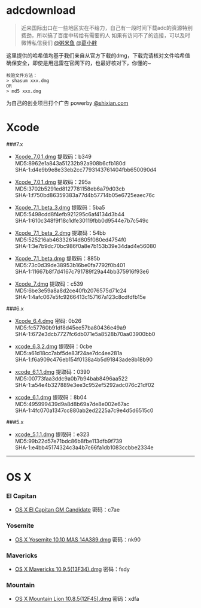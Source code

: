 adcdownload
===========
>近来国际出口在一些地区实在不给力，自己有一段时间下载adc的资源特别费劲，所以搞了百度中转给有需要的人
如果有访问不了的连接，可以及时微博私信我们 [@粥米鱼](http://weibo.com/bcker) [@葛小胖](http://weibo.com/1887872152)


这里提供的哈希值均基于我们亲自从官方下载的dmg，下载完请核对文件哈希值确保安全，即使是用迅雷在官网下的，也最好核对下，你懂的~
    
    校验文件方法：
    > shasum xxx.dmg
    OR
    > md5 xxx.dmg
    


为自己的创业项目打个广告 powerby [@shixian.com](http://shixian.com)


Xcode
====

###7.x

- [Xcode_7.0.1.dmg](http://yunpan.cn/cFBqSGQ99mkjP) 提取码：b349 <br/>
  MD5:8962e1a843a51232b92a908b6cfb180d <br/>
  SHA-1:d4e9b9e8e33eb2cc7793143761404fbb650090d4

- [Xcode_7.0.1.dmg](http://yunpan.cn/cH2tKSUJbSaya) 提取码：295a <br/>
  MD5:3702b5291ed8127781158eb6a79d03cb <br/>
  SHA-1:f750bd86359383a77d4b57714b05e6725eaec76c

- [Xcode_7.1_beta_3.dmg](http://yunpan.cn/cH4pGcZR6359C) 提取码：5ba5 <br/>
  MD5:5498cdd8f4efb921295c6af4134d3b44 <br/>
  SHA-1:610c348f9f18c1dfe30119fbb0d9544e7b7c549c

- [Xcode_7.1_beta_2.dmg](http://yunpan.cn/cHL4bc3BJtiIy) 提取码：54bb <br/>
  MD5:525216ab46332614d805f080ed4754f0 <br/>
  SHA-1:3e7b9dc70bc986f0a8e7b153b39e34dad4e56080
 
- [Xcode_7.1_beta.dmg](http://yunpan.cn/cHfgvc7VwpR32) 提取码：885b <br/>
  MD5:73c0d39de38953b16be0fa7792f0b401 <br/>
  SHA-1:11667b8f7d4167c791789f29a44bb375916f93e6
 
- [Xcode_7.dmg](http://yunpan.cn/cHw4PYAUZZrGZ) 提取码：c539 <br/>
  MD5:6be3e59a8a8d2ce40fb2076575d71c24 <br/>
  SHA-1:4afc067e5fc9266413c157167a123c8cdfdfb15e

###6.x

- [Xcode_6.4.dmg](http://yunpan.cn/cHw4F8gXebcA4) 密码: 0b26 <br/>
  MD5:fc57760b91df8d45ee57ba80436e49a9 <br/>
  SHA-1:672e3dcb7727fc6db071e5a8528b70aa03900bb0

- [xcode_6.3.2.dmg](http://yunpan.cn/cHQQNVvmqitGb) 提取码：0cbe <br/>
  MD5:a61d18cc7abf5de83f24ae7dc4ee281a <br/>
  SHA-1:f6a909c476eb154f0138a4b5d91843ade8b18b90
  
- [xcode_6.1.1.dmg](http://yunpan.cn/cHw4muZ3nbzHC) 提取码：0390 <br/>
  MD5:00773faa3ddc9a0b7b94bab8496aa522 <br/>
  SHA-1:a54e4b327889e3ee3c952ef5292adc076c21df02

- [xcode_6.1.dmg](http://yunpan.cn/cHw4cSXdTGYEn) 提取码：8b04 <br/>
  MD5:495999439d9a8d8b69a7de8e002e67ac <br/>
  SHA-1:4fc070a1347cc880ab2ed2225a7c9e4d5d6515c0

###5.x

- [xcode_5.1.1.dmg](http://yunpan.cn/cHcMmuXkUms7K) 提取码：e323 <br/>
  MD5:99b22d57e71bdc86b8fbe113dfb9f739 <br/>
  SHA-1:e4bb45174324c3a4b7c66fa1db1083ccbbe2334e


- - - -
OS X
====

### El Capitan

- [OS X El Capitan GM Candidate](http://yunpan.cn/cHw48r8Lhi9nh) 密码：c7ae

### Yosemite

- [OS X Yosemite 10.10 MAS 14A389.dmg](http://pan.baidu.com/s/1i3y1paP) 密码：nk90

### Mavericks
- [OS X Mavericks 10.9.5(13F34).dmg](http://pan.baidu.com/s/1qWI5MhQ) 密码：fsdy

### Mountain

- [OS X Mountain Lion 10.8.5(12F45).dmg](http://pan.baidu.com/s/1o6zCWEA) 密码：xdfa
